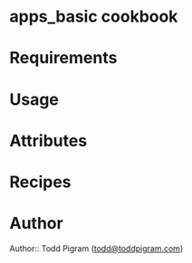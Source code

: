 # apps_basic cookbook

# Requirements

# Usage

# Attributes

# Recipes

# Author

Author:: Todd Pigram (<todd@toddpigram.com>)
